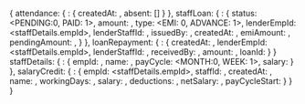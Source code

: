 {
  attendance: {
    <attendance-id>: {
      createdAt: <timestamp>,
      absent: [<staff-id>]
    }
  },
  staffLoan: {
    <loan-id>: {
      status: <PENDING:0, PAID: 1>,
      amount: <number>,
      type: <EMI: 0, ADVANCE: 1>,
      lenderEmpId: <staffDetails.empId>,
      lenderStaffId: <staff-id>,
      issuedBy: <login-id>,
      createdAt: <timestamp>,
      emiAmount: <number>,
      pendingAmount: <number>,
    }
  },
  loanRepayment: {
    <repayment-id>: {
      createdAt: <timestamp>,
      lenderEmpId: <staffDetails.empId>,
      lenderStaffId: <staff-id>,
      receivedBy: <login-id>,
      amount: <number>,
      loanId: <loan-id>
    }
  }
  staffDetails: {
    <staff-id>: {
      empId: <str>,
      name: <str>,
      payCycle: <MONTH:0, WEEK: 1>,
      salary: <number>
    }
  },
  salaryCredit: {
    <credited-id>: {
      empId: <staffDetails.empId>,
      staffId: <staff-id>,
      createdAt: <timestamp>,
      name: <string>,
      workingDays: <days>,
      salary: <amount>,
      deductions: <amount>,
      netSalary: <amount>,
      payCycleStart: <timestamp>
    }
  }
}